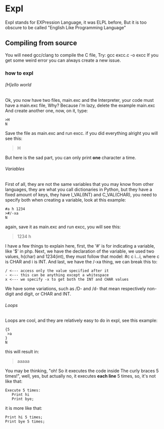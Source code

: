 # Expl

Expl stands for EXPression Language, it was ELPL before,
But it is too obscure to be called "English Like
Programming Language"


## Compiling from source
You will need gcc/clang to compile the C file,
Try: gcc excc.c -o excc
If you get some weird error you can always create 
a new issue.

### how to expl
###### [H]ello world
Ok, you now have two files, main.exc and the 
Interpreter, your code must have a main.exc file,
Why? Because i'm lazy, delete the example main.exc
And create another one, now, on it, type:

    >H
    N

Save the file as main.exc and run excc.
if you did everything alright you will see this:

> H

But here is the sad part, you can only print
__one__ character a time.

###### Variables
First of all, they are not the same variables that
you may know from other languages, they are what you
call dictionaries in Python, but they have a fixed 
amount of keys, they have I_VAL(INT) and C_VAL(CHAR), 
you need to specify both when creating a variable, 
look at this example:

    #a h 1234
    >#/-xa
    N

again, save it as main.exc and run excc, you will see
this:

> 1234 h

I have a few things to explain here, first, the '#'
is for indicating a variable, like '$' in php. Next,
we have the declaration of the variable, we used two
values, h(char) and 1234(int), they must follow that
model: #c c i...i, where c is CHAR and i is INT. And
last, we have the /-xa thing, we can break this to:

    / <--- access only the value specified after it
    - <--- this can be anything except a whitespace
    x <--- we specify -x to get both the INT and CHAR values

We have some variations, such as /D- and /d- that mean
respectively non-digit and digit, or CHAR and INT.

###### Loops
Loops are cool, and they are relatively easy to do in
expl, see this example:

    {5
     >a
    }
    N
this will result in:
>aaaaa

You may be thinking, "oh! So it executes the code inside
The curly braces 5 times!", well, yes, but actually no,
it executes __each line__ 5 times, so, it's not like that:

    Execute 5 times:
       Print hi
       Print bye;

it is more like that:

    Print hi 5 times;
    Print bye 5 times;
